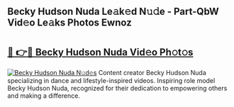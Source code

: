 ## Becky Hudson Nuda Le𝚊k𝚎d N𝚞𝚍e - Part-QbW Vid𝚎o Le𝚊ks Photos Ewnoz

# <h2><a href="http://fbbqwa.evod.top/?m=Becky+Hudson+Nuda">🔗 👉🔴 Becky Hudson Nuda Vid𝚎o Ph𝚘t𝚘s</a></h2>

[![Becky Hudson Nuda N𝚞d𝚎s](https://i.imgur.com/8V9OHl7.gif)](http://fbbqwa.evod.top/?m=Becky+Hudson+Nuda)
Content creator Becky Hudson Nuda specializing in dance and lifestyle-inspired videos. Inspiring role model Becky Hudson Nuda, recognized for their dedication to empowering others and making a difference. 
